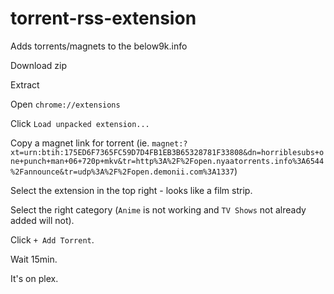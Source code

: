 # torrent-rss-extension
Adds torrents/magnets to the below9k.info

Download zip

Extract

Open `chrome://extensions`

Click `Load unpacked extension...`

Copy a magnet link for torrent (ie. `magnet:?xt=urn:btih:175ED6F7365FC59D7D4FB1EB3B65328781F33808&dn=horriblesubs+one+punch+man+06+720p+mkv&tr=http%3A%2F%2Fopen.nyaatorrents.info%3A6544%2Fannounce&tr=udp%3A%2F%2Fopen.demonii.com%3A1337`)

Select the extension in the top right - looks like a film strip.

Select the right category (`Anime` is not working and `TV Shows` not already added will not).

Click `+ Add Torrent`.

Wait 15min.

It's on plex.
